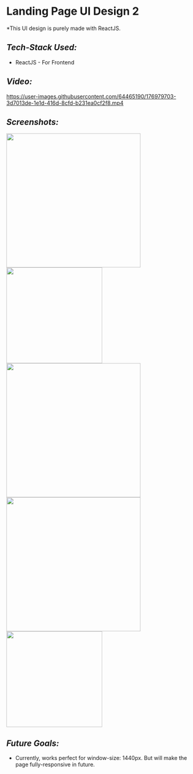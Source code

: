 # Landing Page UI Design 2

*This UI design is purely made with ReactJS. 

 ## *Tech-Stack Used:*
 * ReactJS - For Frontend

## *Video:*
https://user-images.githubusercontent.com/64465190/176979703-3d7013de-1e1d-416d-8cfd-b231ea0cf2f8.mp4
 
## *Screenshots:*

<img src="https://user-images.githubusercontent.com/64465190/176979697-24588231-690a-4255-9f96-e558cbc9c597.png" height="350"> 
<img src="https://user-images.githubusercontent.com/64465190/176979698-d28a1ab3-f67d-4cfc-9651-ef9662e2f4f1.png" height="250"> 
<img src="https://user-images.githubusercontent.com/64465190/176979691-cc073dbc-1a54-4206-96c8-a6c86e2fade7.png" height="350"> 
<img src="https://user-images.githubusercontent.com/64465190/176979695-a0ca122e-8d01-45ff-89d5-5433adb3b654.png" height="350"> 
<img src="https://user-images.githubusercontent.com/64465190/176979696-9ea61c7f-e284-42ec-8096-b494e201260b.png" height="250"> 

 ## *Future Goals:*
 * Currently, works perfect for window-size: 1440px. But will make the page fully-responsive in future.
 
